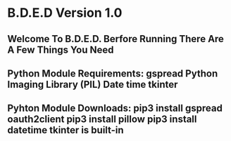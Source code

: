 # B.D.E.D Version 1.0
Welcome To B.D.E.D. Berfore Running There Are A Few Things You Need
---------------------------
Python Module Requirements:
gspread
Python Imaging Library (PIL)
Date time
tkinter
------------------------
Pyhton Module Downloads:
pip3 install gspread oauth2client
pip3 install pillow
pip3 install datetime
tkinter is built-in
------------------------
